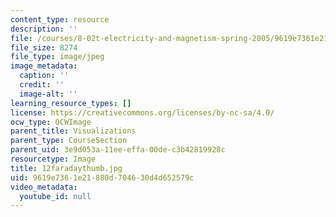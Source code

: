 ```yaml
---
content_type: resource
description: ''
file: /courses/8-02t-electricity-and-magnetism-spring-2005/9619e7361e21880d704630d4d652579c_12faradaythumb.jpg
file_size: 8274
file_type: image/jpeg
image_metadata:
  caption: ''
  credit: ''
  image-alt: ''
learning_resource_types: []
license: https://creativecommons.org/licenses/by-nc-sa/4.0/
ocw_type: OCWImage
parent_title: Visualizations
parent_type: CourseSection
parent_uid: 3e9d053a-11ee-effa-00de-c3b42819928c
resourcetype: Image
title: 12faradaythumb.jpg
uid: 9619e736-1e21-880d-7046-30d4d652579c
video_metadata:
  youtube_id: null
---
```


